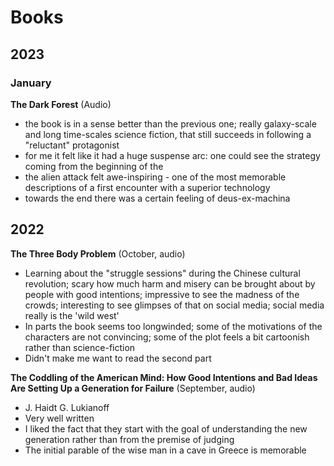 # Books 

## 2023

### January

**The Dark Forest** (Audio) 
- the book is in a sense better than the previous one; really galaxy-scale and long time-scales science fiction, that still succeeds in following a "reluctant" protagonist  
- for me it felt like it had a huge suspense arc: one could see the strategy coming from the beginning of the 
- the alien attack felt awe-inspiring - one of the most memorable descriptions of a first encounter with a superior technology 
- towards the end there was a certain feeling of deus-ex-machina


## 2022 

**The Three Body Problem** (October, audio)
- Learning about the "struggle sessions" during the Chinese cultural revolution; scary how much harm and misery can be brought about by people with good intentions; impressive to see the madness of the crowds; interesting to see glimpses of that on social media; social media really is the 'wild west'
- In parts the book seems too longwinded; some of the motivations of the characters are not convincing; some of the plot feels a bit cartoonish rather than science-fiction
- Didn't make me want to read the second part



**The Coddling of the American Mind: How Good Intentions and Bad Ideas Are Setting Up a Generation for Failure** (September, audio)
- J. Haidt G. Lukianoff
- Very well written 
- I liked the fact that they start with the goal of understanding the new generation rather than from the premise of judging 
- The initial parable of the wise man in a cave in Greece is memorable


